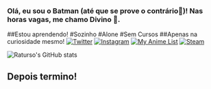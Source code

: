 ### Olá, eu sou o Batman (até que se prove o contrário🦇)! Nas horas vagas, me chamo Divino 🐻.
##Estou aprendendo!
#Sozinho
#Alone
#Sem Cursos
##Apenas na curiosidade mesmo!
[![Twitter](https://img.shields.io/badge/Twitter-1DA1F2?style=for-the-badge&logo=twitter&logoColor=white)](https://twitter.com/divino_morais)
[![Instagram](https://img.shields.io/badge/Instagram-E4405F?style=for-the-badge&logo=instagram&logoColor=white)](https://www.instagram.com/rat.urso/)
[![My Anime List](https://img.shields.io/badge/Myanimelist-2E51A2?style=for-the-badge&logo=myanimelist&logoColor=white)](https://myanimelist.net/profile/Raturso)
[![Steam](https://img.shields.io/badge/Steam-000000?style=for-the-badge&logo=steam&logoColor=white)](https://steamcommunity.com/id/divino-h/)

![Raturso's GitHub stats](https://github-readme-stats.vercel.app/api?username=raturso&show_icons=true&theme=dark)

## Depois termino!

  
